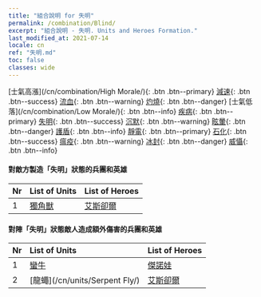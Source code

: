 ```yaml
---
title: "組合說明 for 失明"
permalink: /combination/Blind/
excerpt: "組合說明 - 失明. Units and Heroes Formation."
last_modified_at: 2021-07-14
locale: cn
ref: "失明.md"
toc: false
classes: wide
---
```


  [士氣高漲](/cn/combination/High Morale/){: .btn .btn--primary} [減速](/cn/combination/Slow/){: .btn .btn--success} [流血](/cn/combination/Bleeding/){: .btn .btn--warning} [灼燒](/cn/combination/Burning/){: .btn .btn--danger} [士氣低落](/cn/combination/Low Morale/){: .btn .btn--info} [疾病](/cn/combination/Disease/){: .btn .btn--primary} [失明](/cn/combination/Blind/){: .btn .btn--success} [沉默](/cn/combination/Silence/){: .btn .btn--warning} [眩暈](/cn/combination/Stun/){: .btn .btn--danger} [護盾](/cn/combination/Shield/){: .btn .btn--info} [靜電](/cn/combination/Static/){: .btn .btn--primary} [石化](/cn/combination/Petrify/){: .btn .btn--success} [瘟疫](/cn/combination/Plague/){: .btn .btn--warning} [冰封](/cn/combination/Freeze/){: .btn .btn--danger} [威懾](/cn/combination/Deterrence/){: .btn .btn--info} 


#### 對敵方製造「失明」狀態的兵團和英雄

  | Nr |  List of Units  | List of Heroes | 
  |:---|:----------------|:---------------| 
  | 1 | [獨角獸](/cn/units/Unicorn/) | [艾斯卻爾](/cn/heroes/Astral/) |


#### 對陣「失明」狀態敵人造成額外傷害的兵團和英雄

  | Nr |  List of Units  | List of Heroes | 
  |:---|:----------------|:---------------| 
  | 1 | [蠻牛](/cn/units/Gorgon/) | [傑諾娃](/cn/heroes/Jenova/) |
  | 2 | [龍蠅](/cn/units/Serpent Fly/) | [艾斯卻爾](/cn/heroes/Astral/) |
